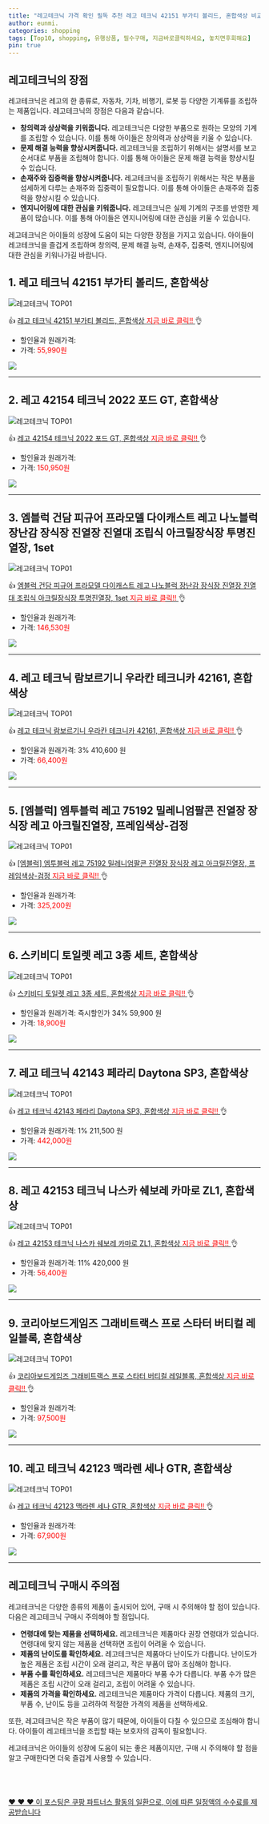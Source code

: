 ```yaml
---
title: "레고테크닉 가격 확인 필독 추천 레고 테크닉 42151 부가티 볼리드, 혼합색상 비교 장점 구매가이드"
author: eunmi.
categories: shopping
tags: [Top10, shopping, 유행상품, 필수구매, 지금바로클릭하세요, 놓치면후회해요]
pin: true
---
```

**<h2>레고테크닉의 장점</h2>**

레고테크닉은 레고의 한 종류로, 자동차, 기차, 비행기, 로봇 등 다양한 기계류를 조립하는 제품입니다. 레고테크닉의 장점은 다음과 같습니다.

* **창의력과 상상력을 키워줍니다.** 레고테크닉은 다양한 부품으로 원하는 모양의 기계를 조립할 수 있습니다. 이를 통해 아이들은 창의력과 상상력을 키울 수 있습니다.
* **문제 해결 능력을 향상시켜줍니다.** 레고테크닉을 조립하기 위해서는 설명서를 보고 순서대로 부품을 조립해야 합니다. 이를 통해 아이들은 문제 해결 능력을 향상시킬 수 있습니다.
* **손재주와 집중력을 향상시켜줍니다.** 레고테크닉을 조립하기 위해서는 작은 부품을 섬세하게 다루는 손재주와 집중력이 필요합니다. 이를 통해 아이들은 손재주와 집중력을 향상시킬 수 있습니다.
* **엔지니어링에 대한 관심을 키워줍니다.** 레고테크닉은 실제 기계의 구조를 반영한 제품이 많습니다. 이를 통해 아이들은 엔지니어링에 대한 관심을 키울 수 있습니다.

레고테크닉은 아이들의 성장에 도움이 되는 다양한 장점을 가지고 있습니다. 아이들이 레고테크닉을 즐겁게 조립하며 창의력, 문제 해결 능력, 손재주, 집중력, 엔지니어링에 대한 관심을 키워나가길 바랍니다.

   

## 1. 레고 테크닉 42151 부가티 볼리드, 혼합색상

![레고테크닉 TOP01](https://thumbnail8.coupangcdn.com/thumbnails/remote/230x230ex/image/retail/images/2022/12/15/13/8/6fbb2c6d-9d2c-4a63-89fc-11dbc56787cb.png)


👍 [레고 테크닉 42151 부가티 볼리드, 혼합색상 <font color=red> 지금 바로 클릭!! </font> ](https://link.coupang.com/re/AFFSDP?lptag=AF3617701&subid=GithubCoopas&pageKey=6997057707&traceid=V0-153&itemId=17145516291&vendorItemId=84318286708) 👌 


- 할인율과 원래가격: 
- 가격: <span style='color:red'>55,990원</span>

[![](/discount_price.png)](https://link.coupang.com/re/AFFSDP?lptag=AF3617701&subid=GithubCoopas&pageKey=6997057707&traceid=V0-153&itemId=17145516291&vendorItemId=84318286708)

---


   

## 2. 레고 42154 테크닉 2022 포드 GT, 혼합색상

![레고테크닉 TOP01](https://thumbnail6.coupangcdn.com/thumbnails/remote/230x230ex/image/vendor_inventory/eb4d/4f94944e9d1a6c36a387ab5f967fe0a24bb6d1ce1f445d5f3b4178695b9e.jpg)


👍 [레고 42154 테크닉 2022 포드 GT, 혼합색상 <font color=red> 지금 바로 클릭!! </font> ](https://link.coupang.com/re/AFFSDP?lptag=AF3617701&subid=GithubCoopas&pageKey=7134019446&traceid=V0-153&itemId=17895857668&vendorItemId=86715668095) 👌 


- 할인율과 원래가격: 
- 가격: <span style='color:red'>150,950원</span>

[![](/discount_price.png)](https://link.coupang.com/re/AFFSDP?lptag=AF3617701&subid=GithubCoopas&pageKey=7134019446&traceid=V0-153&itemId=17895857668&vendorItemId=86715668095)

---


   

## 3. 엠블럭 건담 피규어 프라모델 다이캐스트 레고 나노블럭 장난감 장식장 진열장 진열대 조립식 아크릴장식장 투명진열장, 1set

![레고테크닉 TOP01](https://thumbnail7.coupangcdn.com/thumbnails/remote/230x230ex/image/vendor_inventory/images/2018/05/30/10/4/e17d307a-72dc-4f9e-9a64-cb250219262c.jpg)


👍 [엠블럭 건담 피규어 프라모델 다이캐스트 레고 나노블럭 장난감 장식장 진열장 진열대 조립식 아크릴장식장 투명진열장, 1set <font color=red> 지금 바로 클릭!! </font> ](https://link.coupang.com/re/AFFSDP?lptag=AF3617701&subid=GithubCoopas&pageKey=97890761&traceid=V0-153&itemId=300510096&vendorItemId=3728338019) 👌 


- 할인율과 원래가격: 
- 가격: <span style='color:red'>146,530원</span>

[![](/discount_price.png)](https://link.coupang.com/re/AFFSDP?lptag=AF3617701&subid=GithubCoopas&pageKey=97890761&traceid=V0-153&itemId=300510096&vendorItemId=3728338019)

---


   

## 4. 레고 테크닉 람보르기니 우라칸 테크니카 42161, 혼합색상

![레고테크닉 TOP01](https://thumbnail6.coupangcdn.com/thumbnails/remote/230x230ex/image/retail/images/80021014810746-5a234c5d-76ec-4d79-83e1-ea721fd3915e.png)


👍 [레고 테크닉 람보르기니 우라칸 테크니카 42161, 혼합색상 <font color=red> 지금 바로 클릭!! </font> ](https://link.coupang.com/re/AFFSDP?lptag=AF3617701&subid=GithubCoopas&pageKey=7471370324&traceid=V0-153&itemId=19496163859&vendorItemId=86605728030) 👌 


- 할인율과 원래가격: 3%  410,600   원
- 가격: <span style='color:red'>66,400원</span>

[![](/discount_price.png)](https://link.coupang.com/re/AFFSDP?lptag=AF3617701&subid=GithubCoopas&pageKey=7471370324&traceid=V0-153&itemId=19496163859&vendorItemId=86605728030)

---


   

## 5. [엠블럭] 엠투블럭 레고 75192 밀레니엄팔콘 진열장 장식장 레고 아크릴진열장, 프레임색상-검정

![레고테크닉 TOP01](https://thumbnail6.coupangcdn.com/thumbnails/remote/230x230ex/image/vendor_inventory/images/2019/03/22/14/2/fa8e87d6-e32b-4d13-b9a2-e7d4c0d8a486.jpg)


👍 [[엠블럭] 엠투블럭 레고 75192 밀레니엄팔콘 진열장 장식장 레고 아크릴진열장, 프레임색상-검정 <font color=red> 지금 바로 클릭!! </font> ](https://link.coupang.com/re/AFFSDP?lptag=AF3617701&subid=GithubCoopas&pageKey=201074930&traceid=V0-153&itemId=585682778&vendorItemId=4532853324) 👌 


- 할인율과 원래가격: 
- 가격: <span style='color:red'>325,200원</span>

[![](/discount_price.png)](https://link.coupang.com/re/AFFSDP?lptag=AF3617701&subid=GithubCoopas&pageKey=201074930&traceid=V0-153&itemId=585682778&vendorItemId=4532853324)

---


   

## 6. 스키비디 토일렛 레고 3종 세트, 혼합색상

![레고테크닉 TOP01](https://thumbnail6.coupangcdn.com/thumbnails/remote/230x230ex/image/retail/images/2023/10/17/16/9/e8e49f8e-a230-43b9-8447-b58c6dc49662.jpg)


👍 [스키비디 토일렛 레고 3종 세트, 혼합색상 <font color=red> 지금 바로 클릭!! </font> ](https://link.coupang.com/re/AFFSDP?lptag=AF3617701&subid=GithubCoopas&pageKey=7658396357&traceid=V0-153&itemId=20395950620&vendorItemId=87478538521) 👌 


- 할인율과 원래가격: 즉시할인가 34%  59,900   원
- 가격: <span style='color:red'>18,900원</span>

[![](/discount_price.png)](https://link.coupang.com/re/AFFSDP?lptag=AF3617701&subid=GithubCoopas&pageKey=7658396357&traceid=V0-153&itemId=20395950620&vendorItemId=87478538521)

---


   

## 7. 레고 테크닉 42143 페라리 Daytona SP3, 혼합색상

![레고테크닉 TOP01](https://thumbnail7.coupangcdn.com/thumbnails/remote/230x230ex/image/retail/images/2022/08/09/11/0/cc1739bc-fb13-49c1-9d29-c975843f3ec0.png)


👍 [레고 테크닉 42143 페라리 Daytona SP3, 혼합색상 <font color=red> 지금 바로 클릭!! </font> ](https://link.coupang.com/re/AFFSDP?lptag=AF3617701&subid=GithubCoopas&pageKey=6696969746&traceid=V0-153&itemId=15497350005&vendorItemId=82716688142) 👌 


- 할인율과 원래가격: 1%  211,500   원
- 가격: <span style='color:red'>442,000원</span>

[![](/discount_price.png)](https://link.coupang.com/re/AFFSDP?lptag=AF3617701&subid=GithubCoopas&pageKey=6696969746&traceid=V0-153&itemId=15497350005&vendorItemId=82716688142)

---


   

## 8. 레고 42153 테크닉 나스카 쉐보레 카마로 ZL1, 혼합색상

![레고테크닉 TOP01](https://thumbnail8.coupangcdn.com/thumbnails/remote/230x230ex/image/rs_quotation_api/u5i28rme/7d1304ce2f884d37a505be411a6c8c62.png)


👍 [레고 42153 테크닉 나스카 쉐보레 카마로 ZL1, 혼합색상 <font color=red> 지금 바로 클릭!! </font> ](https://link.coupang.com/re/AFFSDP?lptag=AF3617701&subid=GithubCoopas&pageKey=7134019627&traceid=V0-153&itemId=17895858328&vendorItemId=85058733804) 👌 


- 할인율과 원래가격: 11%  420,000   원
- 가격: <span style='color:red'>56,400원</span>

[![](/discount_price.png)](https://link.coupang.com/re/AFFSDP?lptag=AF3617701&subid=GithubCoopas&pageKey=7134019627&traceid=V0-153&itemId=17895858328&vendorItemId=85058733804)

---


   

## 9. 코리아보드게임즈 그래비트랙스 프로 스타터 버티컬 레일블록, 혼합색상

![레고테크닉 TOP01](https://thumbnail10.coupangcdn.com/thumbnails/remote/230x230ex/image/retail/images/3558849649120142-97b59090-a6b7-4a7b-ab8b-0475bbd26100.jpg)


👍 [코리아보드게임즈 그래비트랙스 프로 스타터 버티컬 레일블록, 혼합색상 <font color=red> 지금 바로 클릭!! </font> ](https://link.coupang.com/re/AFFSDP?lptag=AF3617701&subid=GithubCoopas&pageKey=6653390072&traceid=V0-153&itemId=15253301466&vendorItemId=82473979724) 👌 


- 할인율과 원래가격: 
- 가격: <span style='color:red'>97,500원</span>

[![](/discount_price.png)](https://link.coupang.com/re/AFFSDP?lptag=AF3617701&subid=GithubCoopas&pageKey=6653390072&traceid=V0-153&itemId=15253301466&vendorItemId=82473979724)

---


   

## 10. 레고 테크닉 42123 맥라렌 세나 GTR, 혼합색상

![레고테크닉 TOP01](https://thumbnail10.coupangcdn.com/thumbnails/remote/230x230ex/image/vendor_inventory/da90/d739c49877d41e26cd1e385fcd1b4153acc06af1b5c2493e7cf0584a7536.png)


👍 [레고 테크닉 42123 맥라렌 세나 GTR, 혼합색상 <font color=red> 지금 바로 클릭!! </font> ](https://link.coupang.com/re/AFFSDP?lptag=AF3617701&subid=GithubCoopas&pageKey=4906020162&traceid=V0-153&itemId=6401964885&vendorItemId=81566148261) 👌 


- 할인율과 원래가격: 
- 가격: <span style='color:red'>67,900원</span>

[![](/discount_price.png)](https://link.coupang.com/re/AFFSDP?lptag=AF3617701&subid=GithubCoopas&pageKey=4906020162&traceid=V0-153&itemId=6401964885&vendorItemId=81566148261)

---
**<h2>레고테크닉 구매시 주의점</h2>**

레고테크닉은 다양한 종류의 제품이 출시되어 있어, 구매 시 주의해야 할 점이 있습니다. 다음은 레고테크닉 구매시 주의해야 할 점입니다.

* **연령대에 맞는 제품을 선택하세요.** 레고테크닉은 제품마다 권장 연령대가 있습니다. 연령대에 맞지 않는 제품을 선택하면 조립이 어려울 수 있습니다.
* **제품의 난이도를 확인하세요.** 레고테크닉은 제품마다 난이도가 다릅니다. 난이도가 높은 제품은 조립 시간이 오래 걸리고, 작은 부품이 많아 조심해야 합니다.
* **부품 수를 확인하세요.** 레고테크닉은 제품마다 부품 수가 다릅니다. 부품 수가 많은 제품은 조립 시간이 오래 걸리고, 조립이 어려울 수 있습니다.
* **제품의 가격을 확인하세요.** 레고테크닉은 제품마다 가격이 다릅니다. 제품의 크기, 부품 수, 난이도 등을 고려하여 적절한 가격의 제품을 선택하세요.

또한, 레고테크닉은 작은 부품이 많기 때문에, 아이들이 다칠 수 있으므로 조심해야 합니다. 아이들이 레고테크닉을 조립할 때는 보호자의 감독이 필요합니다.

레고테크닉은 아이들의 성장에 도움이 되는 좋은 제품이지만, 구매 시 주의해야 할 점을 알고 구매한다면 더욱 즐겁게 사용할 수 있습니다.<br><br><br><br><br> [ ❤ ❤ ❤ 이 포스팅은 쿠팡 파트너스 활동의 일환으로, 이에 따른 일정액의 수수료를 제공받습니다](https://link.coupang.com/a/bcEFyh)